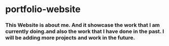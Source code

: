# portfolio-website
### This Website is about me. And it showcase the work that I am currently doing.and also the work that I have done in the past. I will be adding more projects and work in the future.
